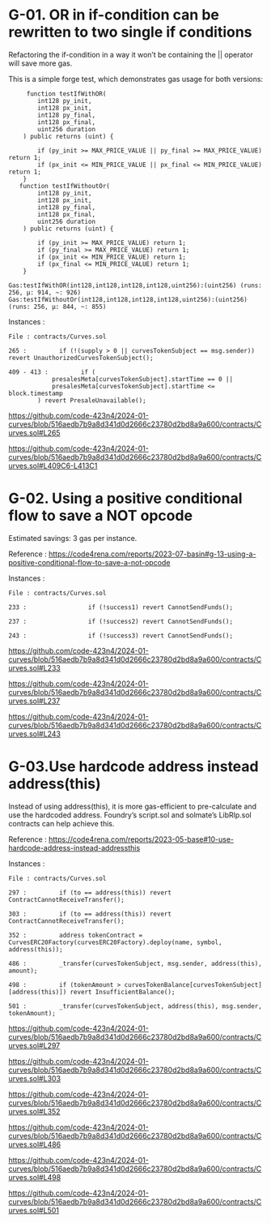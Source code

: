 # G-01.  OR in if-condition can be rewritten to two single if conditions #

Refactoring the if-condition in a way it won’t be containing the || operator will save more gas.

This is a simple forge test, which demonstrates gas usage for both versions:
```
     function testIfWithOR(
        int128 py_init,
        int128 px_init,
        int128 py_final,
        int128 px_final,
        uint256 duration
    ) public returns (uint) { 
        
        if (py_init >= MAX_PRICE_VALUE || py_final >= MAX_PRICE_VALUE) return 1;
        if (px_init <= MIN_PRICE_VALUE || px_final <= MIN_PRICE_VALUE) return 1;
    }
   function testIfWithoutOr(
        int128 py_init,
        int128 px_init,
        int128 py_final,
        int128 px_final,
        uint256 duration
    ) public returns (uint) { 
        
        if (py_init >= MAX_PRICE_VALUE) return 1;
        if (py_final >= MAX_PRICE_VALUE) return 1;
        if (px_init <= MIN_PRICE_VALUE) return 1;
        if (px_final <= MIN_PRICE_VALUE) return 1;
    }
```

```
Gas:testIfWithOR(int128,int128,int128,int128,uint256):(uint256) (runs: 256, μ: 914, ~: 926)
Gas:testIfWithoutOr(int128,int128,int128,int128,uint256):(uint256) (runs: 256, μ: 844, ~: 855)
```
Instances :
```
File : contracts/Curves.sol

265 :         if (!(supply > 0 || curvesTokenSubject == msg.sender)) revert UnauthorizedCurvesTokenSubject();

409 - 413 :         if (
            presalesMeta[curvesTokenSubject].startTime == 0 ||
            presalesMeta[curvesTokenSubject].startTime <= block.timestamp
        ) revert PresaleUnavailable();
```
https://github.com/code-423n4/2024-01-curves/blob/516aedb7b9a8d341d0d2666c23780d2bd8a9a600/contracts/Curves.sol#L265

https://github.com/code-423n4/2024-01-curves/blob/516aedb7b9a8d341d0d2666c23780d2bd8a9a600/contracts/Curves.sol#L409C6-L413C1


# G-02. Using a positive conditional flow to save a NOT opcode #

Estimated savings: 3 gas per instance.

Reference :  https://code4rena.com/reports/2023-07-basin#g-13-using-a-positive-conditional-flow-to-save-a-not-opcode

Instances :
```
File : contracts/Curves.sol

233 :                 if (!success1) revert CannotSendFunds();

237 :                 if (!success2) revert CannotSendFunds();

243 :                 if (!success3) revert CannotSendFunds();
```
https://github.com/code-423n4/2024-01-curves/blob/516aedb7b9a8d341d0d2666c23780d2bd8a9a600/contracts/Curves.sol#L233

https://github.com/code-423n4/2024-01-curves/blob/516aedb7b9a8d341d0d2666c23780d2bd8a9a600/contracts/Curves.sol#L237

https://github.com/code-423n4/2024-01-curves/blob/516aedb7b9a8d341d0d2666c23780d2bd8a9a600/contracts/Curves.sol#L243

# G-03.Use hardcode address instead address(this) #

Instead of using address(this), it is more gas-efficient to pre-calculate and use the hardcoded address. Foundry’s script.sol and solmate’s LibRlp.sol contracts can help achieve this.

Reference : https://code4rena.com/reports/2023-05-base#10-use-hardcode-address-instead-addressthis

Instances :
```
File : contracts/Curves.sol

297 :         if (to == address(this)) revert ContractCannotReceiveTransfer();

303 :         if (to == address(this)) revert ContractCannotReceiveTransfer();

352 :         address tokenContract = CurvesERC20Factory(curvesERC20Factory).deploy(name, symbol, address(this));

486 :         _transfer(curvesTokenSubject, msg.sender, address(this), amount);

498 :         if (tokenAmount > curvesTokenBalance[curvesTokenSubject][address(this)]) revert InsufficientBalance();

501 :         _transfer(curvesTokenSubject, address(this), msg.sender, tokenAmount);
```
https://github.com/code-423n4/2024-01-curves/blob/516aedb7b9a8d341d0d2666c23780d2bd8a9a600/contracts/Curves.sol#L297

https://github.com/code-423n4/2024-01-curves/blob/516aedb7b9a8d341d0d2666c23780d2bd8a9a600/contracts/Curves.sol#L303

https://github.com/code-423n4/2024-01-curves/blob/516aedb7b9a8d341d0d2666c23780d2bd8a9a600/contracts/Curves.sol#L352

https://github.com/code-423n4/2024-01-curves/blob/516aedb7b9a8d341d0d2666c23780d2bd8a9a600/contracts/Curves.sol#L486

https://github.com/code-423n4/2024-01-curves/blob/516aedb7b9a8d341d0d2666c23780d2bd8a9a600/contracts/Curves.sol#L498

https://github.com/code-423n4/2024-01-curves/blob/516aedb7b9a8d341d0d2666c23780d2bd8a9a600/contracts/Curves.sol#L501